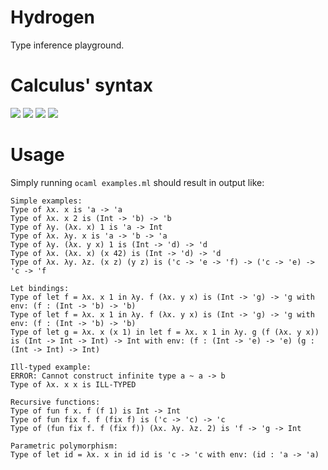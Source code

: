 # Hydrogen
Type inference playground.

# Calculus' syntax
<img src="https://render.githubusercontent.com/render/math?math=\text{var} \ni x,\dots">

<img src="https://render.githubusercontent.com/render/math?math=\text{tvar} \ni \alpha,\dots">

<img src="https://render.githubusercontent.com/render/math?math=\text{type} \ni \tau \Coloneqq \alpha \mid \text{Int} \mid \tau \rightarrow \tau">

<img src="https://render.githubusercontent.com/render/math?math=\text{expr} \ni e \Coloneqq x \mid n \mid \lambda x . e \mid \text{fun} f x . e \mid e \: e \mid \text{let} x = e \: \text{in} \: e">

# Usage
Simply running `ocaml examples.ml` should result in output like:
```
Simple examples:
Type of λx. x is 'a -> 'a
Type of λx. x 2 is (Int -> 'b) -> 'b
Type of λy. (λx. x) 1 is 'a -> Int
Type of λx. λy. x is 'a -> 'b -> 'a
Type of λy. (λx. y x) 1 is (Int -> 'd) -> 'd
Type of λx. (λx. x) (x 42) is (Int -> 'd) -> 'd
Type of λx. λy. λz. (x z) (y z) is ('c -> 'e -> 'f) -> ('c -> 'e) -> 'c -> 'f

Let bindings:
Type of let f = λx. x 1 in λy. f (λx. y x) is (Int -> 'g) -> 'g with env: (f : (Int -> 'b) -> 'b)
Type of let f = λx. x 1 in λy. f (λx. y x) is (Int -> 'g) -> 'g with env: (f : (Int -> 'b) -> 'b)
Type of let g = λx. x (x 1) in let f = λx. x 1 in λy. g (f (λx. y x)) is (Int -> Int -> Int) -> Int with env: (f : (Int -> 'e) -> 'e) (g : (Int -> Int) -> Int)

Ill-typed example:
ERROR: Cannot construct infinite type a ~ a -> b
Type of λx. x x is ILL-TYPED

Recursive functions:
Type of fun f x. f (f 1) is Int -> Int
Type of fun fix f. f (fix f) is ('c -> 'c) -> 'c
Type of (fun fix f. f (fix f)) (λx. λy. λz. 2) is 'f -> 'g -> Int

Parametric polymorphism:
Type of let id = λx. x in id id is 'c -> 'c with env: (id : 'a -> 'a)

```